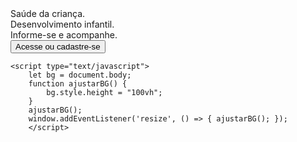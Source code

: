 <!DOCTYPE html>
<html lang="pt-BR">

<head>
    <meta charset="UTF-8">
    <meta http-equiv="X-UA-Compatible" content="IE=edge">
    <meta name="viewport" content="width=device-width, initial-scale=1.0">
    <title>Template padrão</title>
    <link rel="stylesheet" href="pagina_inicial.css">

</head>

<body>
    <div id="corpo">
        <div id="frase1" class="frase">Saúde da criança.</div>
        <div id="frase2" class="frase">Desenvolvimento infantil.</div>
        <div id="frase3" class="frase">Informe-se e acompanhe.</div>
        <button id="btn_corpo">Acesse ou cadastre-se</button>
    </div>

    <script type="text/javascript">
        let bg = document.body;
        function ajustarBG() {
            bg.style.height = "100vh";
        }
        ajustarBG();
        window.addEventListener('resize', () => { ajustarBG(); });
        </script>
</body>

</html>
